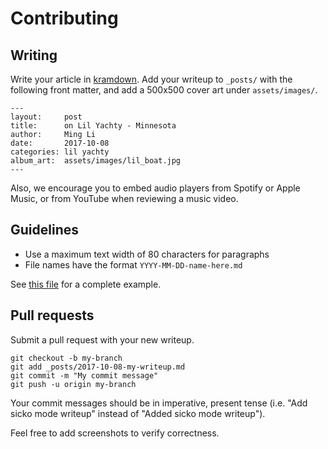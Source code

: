 # Contributing

## Writing

Write your article in [kramdown](https://kramdown.gettalong.org/).
Add your writeup to `_posts/`
with the following front matter,
and add a 500x500 cover art under `assets/images/`.

```
---
layout:     post
title:      on Lil Yachty - Minnesota
author:     Ming Li
date:       2017-10-08
categories: lil yachty
album_art:  assets/images/lil_boat.jpg
---
```

Also, we encourage you to embed audio players
from Spotify or Apple Music, or from YouTube
when reviewing a music video.

## Guidelines
- Use a maximum text width of 80 characters for paragraphs
- File names have the format `YYYY-MM-DD-name-here.md`

See [this file](/_posts/2017-10-08-lil-yachty.md) for a complete example.

## Pull requests

Submit a pull request with your new writeup.

```
git checkout -b my-branch
git add _posts/2017-10-08-my-writeup.md
git commit -m "My commit message"
git push -u origin my-branch
```

Your commit messages should be in imperative, present tense
(i.e. "Add sicko mode writeup" instead of "Added sicko mode writeup").

Feel free to add screenshots to verify correctness.
